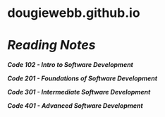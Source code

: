 # dougiewebb.github.io

# ***Reading Notes***



***Code 102 - Intro to Software Development***

***Code 201 - Foundations of Software Development***

***Code 301 - Intermediate Software Development***

***Code 401 - Advanced Software Development***
